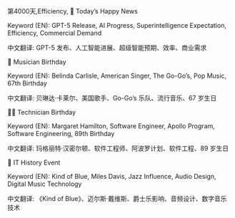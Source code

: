 第4000天,Efficiency,
📰 Today’s Happy News

Keyword (EN): GPT-5 Release, AI Progress, Superintelligence Expectation, Efficiency, Commercial Demand

中文翻译: GPT-5 发布、人工智能进展、超级智能预期、效率、商业需求

🎵 Musician Birthday

Keyword (EN): Belinda Carlisle, American Singer, The Go-Go’s, Pop Music, 67th Birthday

中文翻译: 贝琳达·卡莱尔、美国歌手、Go-Go’s 乐队、流行音乐、67 岁生日

👩‍💻 Technician Birthday

Keyword (EN): Margaret Hamilton, Software Engineer, Apollo Program, Software Engineering, 89th Birthday

中文翻译: 玛格丽特·汉密尔顿、软件工程师、阿波罗计划、软件工程、89 岁生日

💾 IT History Event

Keyword (EN): Kind of Blue, Miles Davis, Jazz Influence, Audio Design, Digital Music Technology

中文翻译: 《Kind of Blue》、迈尔斯·戴维斯、爵士乐影响、音频设计、数字音乐技术